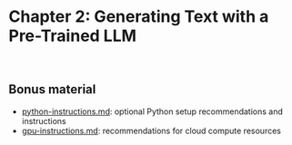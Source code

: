 # Chapter 2: Generating Text with a Pre-Trained LLM


&nbsp;

## Bonus material

- [python-instructions.md](python-instructions.md): optional Python setup recommendations and instructions
- [gpu-instructions.md](gpu-instructions.md): recommendations for cloud compute resources
